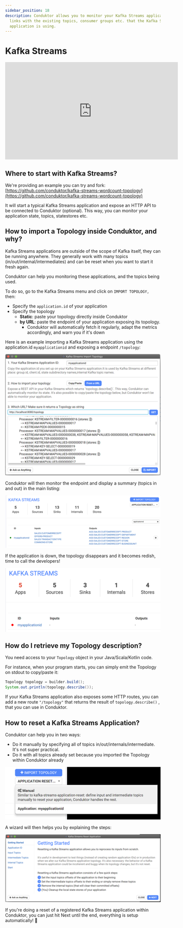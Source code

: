 ```yaml
---
sidebar_position: 18
description: Conduktor allows you to monitor your Kafka Streams applications and do the
  links with the existing topics, consumer groups etc. that the Kafka Streams
  application is using.
---
```


# Kafka Streams

<iframe width="560" height="315" src="https://www.youtube.com/embed/VL67hAcc2Mw" title="YouTube video player" frameborder="0" allow="accelerometer; autoplay; clipboard-write; encrypted-media; gyroscope; picture-in-picture" allowfullscreen></iframe>

## Where to start with Kafka Streams?

We're providing an example you can try and fork: [https://github.com/conduktor/kafka-streams-wordcount-topology](https://github.com/conduktor/kafka-streams-wordcount-topology)

It will start a typical Kafka Streams application and expose an HTTP API to be connected to Conduktor (optional). This way, you can monitor your application state, topics, statestores etc.

## How to import a Topology inside Conduktor, and why?

Kafka Streams applications are outside of the scope of Kafka itself, they can be running anywhere. They generally work with many topics (in/out/internal/intermediates) and can be reset when you want to start it fresh again.

Conduktor can help you monitoring these applications, and the topics being used.&#x20;

To do so, go to the Kafka Streams menu and click on `IMPORT TOPOLOGY,` then:

- Specify the `application.id` of your application
- Specify the topology
  - **Static**: paste your topology directly inside Conduktor
  - **by URL**: paste the endpoint of your application exposing its topology.
    - Conduktor will automatically fetch it regularly, adapt the metrics accordingly, and warn you if it's down

Here is an example importing a Kafka Streams application using the application.id `myapplicationid` and exposing a endpoint `/topology`:

![](./assets/assets/screenshot-2020-09-20-at-18.56.14.png)

Conduktor will then monitor the endpoint and display a summary (topics in and out) in the main listing:

![](./assets/assets/screenshot-2020-09-20-at-19.00.42.png)

If the application is down, the topology disappears and it becomes redish, time to call the developers!

![](./assets/assets/screenshot-2020-09-20-at-19.02.14.png)

## How do I retrieve my Topology description?

You need access to your `Topology` object in your Java/Scala/Kotlin code.

For instance, when your program starts, you can simply emit the Topology on stdout to copy/paste it:

```java
Topology topology = builder.build();
System.out.println(topology.describe());
```

If your Kafka Streams application also exposes some HTTP routes, you can add a new route `"/topology"` that returns the result of `topology.describe()` , that you can use in Conduktor.

## How to reset a Kafka Streams Application?

Conduktor can help you in two ways:

- Do it manually by specifying all of topics in/out/internals/intermediate. It's not super practical.
- Do it with all topics already set because you imported the Topology within Conduktor already

![Manual (specify everything) or a registered application in Conduktor](./assets/assets/screenshot-2020-09-20-at-19.05.04.png)

A wizard will then helps you by explaining the steps:

![](./assets/assets/screenshot-2020-09-20-at-19.06.28.png)

If you're doing a reset of a registered Kafka Streams application within Conduktor, you can just hit Next until the end, everything is setup automatically! 🤩
